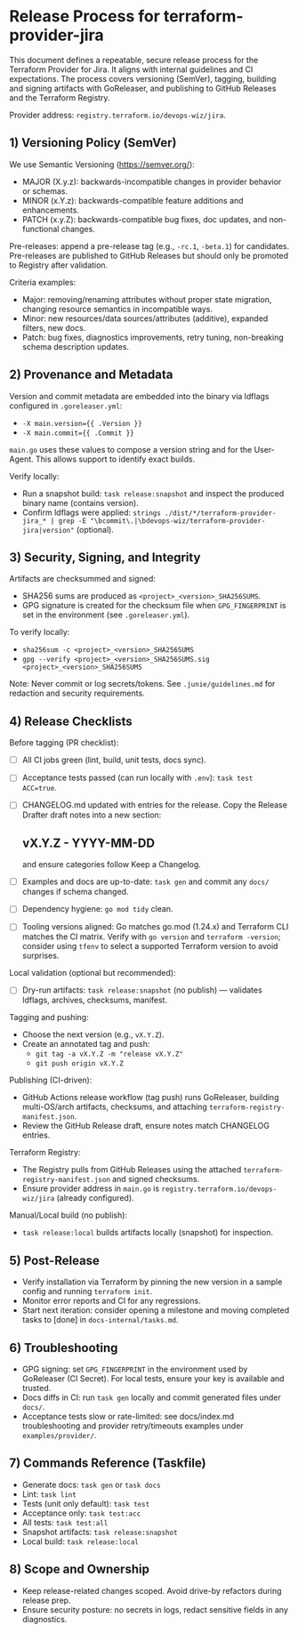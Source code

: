 # Release Process for terraform-provider-jira

This document defines a repeatable, secure release process for the Terraform Provider for Jira. It aligns with internal guidelines and CI expectations. The process covers versioning (SemVer), tagging, building and signing artifacts with GoReleaser, and publishing to GitHub Releases and the Terraform Registry.

Provider address: `registry.terraform.io/devops-wiz/jira`.

## 1) Versioning Policy (SemVer)

We use Semantic Versioning (https://semver.org/):
- MAJOR (X.y.z): backwards-incompatible changes in provider behavior or schemas.
- MINOR (x.Y.z): backwards-compatible feature additions and enhancements.
- PATCH (x.y.Z): backwards-compatible bug fixes, doc updates, and non-functional changes.

Pre-releases: append a pre-release tag (e.g., `-rc.1`, `-beta.1`) for candidates. Pre-releases are published to GitHub Releases but should only be promoted to Registry after validation.

Criteria examples:
- Major: removing/renaming attributes without proper state migration, changing resource semantics in incompatible ways.
- Minor: new resources/data sources/attributes (additive), expanded filters, new docs.
- Patch: bug fixes, diagnostics improvements, retry tuning, non-breaking schema description updates.

## 2) Provenance and Metadata

Version and commit metadata are embedded into the binary via ldflags configured in `.goreleaser.yml`:
- `-X main.version={{ .Version }}`
- `-X main.commit={{ .Commit }}`

`main.go` uses these values to compose a version string and for the User-Agent. This allows support to identify exact builds.

Verify locally:
- Run a snapshot build: `task release:snapshot` and inspect the produced binary name (contains version).
- Confirm ldflags were applied: `strings ./dist/*/terraform-provider-jira_* | grep -E "\bcommit\.|\bdevops-wiz/terraform-provider-jira|version"` (optional).

## 3) Security, Signing, and Integrity

Artifacts are checksummed and signed:
- SHA256 sums are produced as `<project>_<version>_SHA256SUMS`.
- GPG signature is created for the checksum file when `GPG_FINGERPRINT` is set in the environment (see `.goreleaser.yml`).

To verify locally:
- `sha256sum -c <project>_<version>_SHA256SUMS`
- `gpg --verify <project>_<version>_SHA256SUMS.sig <project>_<version>_SHA256SUMS`

Note: Never commit or log secrets/tokens. See `.junie/guidelines.md` for redaction and security requirements.

## 4) Release Checklists

Before tagging (PR checklist):
- [ ] All CI jobs green (lint, build, unit tests, docs sync).
- [ ] Acceptance tests passed (can run locally with `.env`): `task test ACC=true`.
- [ ] CHANGELOG.md updated with entries for the release. Copy the Release Drafter draft notes into a new section:

  ## vX.Y.Z - YYYY-MM-DD

  and ensure categories follow Keep a Changelog.
- [ ] Examples and docs are up-to-date: `task gen` and commit any `docs/` changes if schema changed.
- [ ] Dependency hygiene: `go mod tidy` clean.
- [ ] Tooling versions aligned: Go matches go.mod (1.24.x) and Terraform CLI matches the CI matrix. Verify with `go version` and `terraform -version`; consider using `tfenv` to select a supported Terraform version to avoid surprises.

Local validation (optional but recommended):
- [ ] Dry-run artifacts: `task release:snapshot` (no publish) — validates ldflags, archives, checksums, manifest.

Tagging and pushing:
- Choose the next version (e.g., `vX.Y.Z`).
- Create an annotated tag and push:
  - `git tag -a vX.Y.Z -m "release vX.Y.Z"`
  - `git push origin vX.Y.Z`

Publishing (CI-driven):
- GitHub Actions release workflow (tag push) runs GoReleaser, building multi-OS/arch artifacts, checksums, and attaching `terraform-registry-manifest.json`.
- Review the GitHub Release draft, ensure notes match CHANGELOG entries.

Terraform Registry:
- The Registry pulls from GitHub Releases using the attached `terraform-registry-manifest.json` and signed checksums.
- Ensure provider address in `main.go` is `registry.terraform.io/devops-wiz/jira` (already configured).

Manual/Local build (no publish):
- `task release:local` builds artifacts locally (snapshot) for inspection.

## 5) Post-Release
- Verify installation via Terraform by pinning the new version in a sample config and running `terraform init`.
- Monitor error reports and CI for any regressions.
- Start next iteration: consider opening a milestone and moving completed tasks to [done] in `docs-internal/tasks.md`.

## 6) Troubleshooting
- GPG signing: set `GPG_FINGERPRINT` in the environment used by GoReleaser (CI Secret). For local tests, ensure your key is available and trusted.
- Docs diffs in CI: run `task gen` locally and commit generated files under `docs/`.
- Acceptance tests slow or rate-limited: see docs/index.md troubleshooting and provider retry/timeouts examples under `examples/provider/`.

## 7) Commands Reference (Taskfile)
- Generate docs: `task gen` or `task docs`
- Lint: `task lint`
- Tests (unit only default): `task test`
- Acceptance only: `task test:acc`
- All tests: `task test:all`
- Snapshot artifacts: `task release:snapshot`
- Local build: `task release:local`

## 8) Scope and Ownership
- Keep release-related changes scoped. Avoid drive-by refactors during release prep.
- Ensure security posture: no secrets in logs, redact sensitive fields in any diagnostics.
